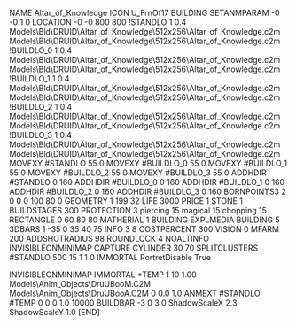 NAME Altar_of_Knowledge
ICON U_FrnOf17
BUILDING
SETANMPARAM -0 -0 1 0
LOCATION -0 -0 800 800
!STANDLO      1 0.4 Models\Bld\DRUID\Altar_of_Knowledge\512x256\Altar_of_Knowledge.c2m Models\Bld\DRUID\Altar_of_Knowledge\512x256\Altar_of_Knowledge.c2m
!BUILDLO_0    1 0.4 Models\Bld\DRUID\Altar_of_Knowledge\512x256\Altar_of_Knowledge.c2m Models\Bld\DRUID\Altar_of_Knowledge\512x256\Altar_of_Knowledge.c2m
!BUILDLO_1    1 0.4 Models\Bld\DRUID\Altar_of_Knowledge\512x256\Altar_of_Knowledge.c2m Models\Bld\DRUID\Altar_of_Knowledge\512x256\Altar_of_Knowledge.c2m
!BUILDLO_2    1 0.4 Models\Bld\DRUID\Altar_of_Knowledge\512x256\Altar_of_Knowledge.c2m Models\Bld\DRUID\Altar_of_Knowledge\512x256\Altar_of_Knowledge.c2m
!BUILDLO_3    1 0.4 Models\Bld\DRUID\Altar_of_Knowledge\512x256\Altar_of_Knowledge.c2m Models\Bld\DRUID\Altar_of_Knowledge\512x256\Altar_of_Knowledge.c2m
MOVEXY #STANDLO   55 0
MOVEXY #BUILDLO_0 55 0
MOVEXY #BUILDLO_1 55 0
MOVEXY #BUILDLO_2 55 0
MOVEXY #BUILDLO_3 55 0
ADDHDIR #STANDLO 0 160
ADDHDIR #BUILDLO_0 0 160
ADDHDIR #BUILDLO_1 0 160
ADDHDIR #BUILDLO_2 0 160
ADDHDIR #BUILDLO_3 0 160
BORNPOINTS3 2 0 0 0 100 80 0
GEOMETRY 1 199 32
LIFE     3000
PRICE 1 STONE 1
BUILDSTAGES 300
PROTECTION 3 piercing 15 magical 15 chopping 15
RECTANGLE    0 60 80 80
MATHERIAL 1 BUILDING
EXPLMEDIA BUILDING 5
3DBARS 1 -35 0 35 40 75
INFO 3 8
COSTPERCENT 300
VISION 0
MFARM 200
ADDSHOTRADIUS 98
ROUNDLOCK 4
NOALTINFO
INVISIBLEONMINIMAP
CAPTURE
CYLINDER 30 70
SPLITCLUSTERS #STANDLO 500 15 1 1 0
IMMORTAL
PortretDisable True

INVISIBLEONMINIMAP
IMMORTAL
*TEMP 1 10 1.00 Models\Anim_Objects\DruUBooM.C2M Models\Anim_Objects\DruUBooA.C2M 0 0.0 1.0
ANMEXT #STANDLO #TEMP 0 0 0 1.0 10000
BUILDBAR -3 0 3 0
ShadowScaleX 2.3
ShadowScaleY 1.0
[END]
